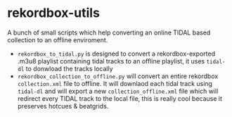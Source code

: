 # rekordbox-utils
A bunch of small scripts which help converting an online TIDAL based collection to an offline enviroment.


- `rekordbox_to_tidal.py` is designed to convert a rekordbox-exported .m3u8 playlist containing tidal tracks to an offline playlist, it uses `tidal-dl` to donwload the tracks locally
- `rekordbox_collection_to_offline.py` will convert an entire rekordbox `collection.xml` file to offline. It will downlaod each tidal track using `tidal-dl` and will export a new `collection_offline.xml` file which will redirect every TIDAL track to the local file, this is really cool because it preserves hotcues & beatgrids.